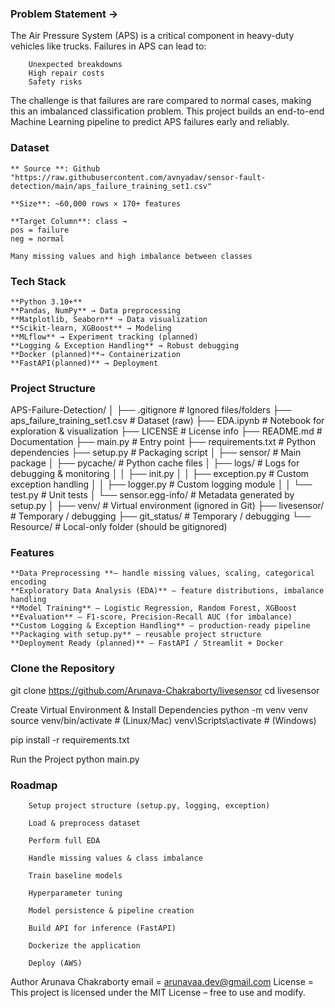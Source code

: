### Problem Statement ->

The Air Pressure System (APS) is a critical component in heavy-duty vehicles like trucks. Failures in APS can lead to:

        Unexpected breakdowns
        High repair costs
        Safety risks

The challenge is that failures are rare compared to normal cases, making this an imbalanced classification problem.
This project builds an end-to-end Machine Learning pipeline to predict APS failures early and reliably.


### Dataset

    ** Source **: Github "https://raw.githubusercontent.com/avnyadav/sensor-fault-detection/main/aps_failure_training_set1.csv"

    **Size**: ~60,000 rows × 170+ features

    **Target Column**: class →
    pos = failure
    neg = normal

    Many missing values and high imbalance between classes


### Tech Stack

    **Python 3.10+**
    **Pandas, NumPy** → Data preprocessing
    **Matplotlib, Seaborn** → Data visualization
    **Scikit-learn, XGBoost** → Modeling
    **MLflow** → Experiment tracking (planned)
    **Logging & Exception Handling** → Robust debugging
    **Docker (planned)**→ Containerization
    **FastAPI(planned)** → Deployment


### Project Structure

APS-Failure-Detection/
│
├── .gitignore # Ignored files/folders
├── aps_failure_training_set1.csv # Dataset (raw)
├── EDA.ipynb # Notebook for exploration & visualization
├── LICENSE # License info
├── README.md # Documentation
├── main.py # Entry point
├── requirements.txt # Python dependencies
├── setup.py # Packaging script
│
├── sensor/ # Main package
│ ├── pycache/ # Python cache files
│ ├── logs/ # Logs for debugging & monitoring
│ │ ├── init.py
│ │ ├── exception.py # Custom exception handling
│ │ ├── logger.py # Custom logging module
│ │ └── test.py # Unit tests
│ └── sensor.egg-info/ # Metadata generated by setup.py
│
├── venv/ # Virtual environment (ignored in Git)
├── livesensor/ # Temporary / debugging
├── git_status/ # Temporary / debugging
└── Resource/ # Local-only folder (should be gitignored)


### Features

    **Data Preprocessing **– handle missing values, scaling, categorical encoding
    **Exploratory Data Analysis (EDA)** – feature distributions, imbalance handling
    **Model Training** – Logistic Regression, Random Forest, XGBoost
    **Evaluation** – F1-score, Precision-Recall AUC (for imbalance)
    **Custom Logging & Exception Handling** – production-ready pipeline
    **Packaging with setup.py** – reusable project structure
    **Deployment Ready (planned)** – FastAPI / Streamlit + Docker



### Clone the Repository

git clone https://github.com/Arunava-Chakraborty/livesensor
cd livesensor

 Create Virtual Environment & Install Dependencies
python -m venv venv
source venv/bin/activate    # (Linux/Mac)
venv\Scripts\activate       # (Windows)

pip install -r requirements.txt

 Run the Project
python main.py


### Roadmap

        Setup project structure (setup.py, logging, exception)

        Load & preprocess dataset

        Perform full EDA

        Handle missing values & class imbalance

        Train baseline models

        Hyperparameter tuning

        Model persistence & pipeline creation

        Build API for inference (FastAPI)

        Dockerize the application

        Deploy (AWS)

Author
 Arunava Chakraborty
 email = arunavaa.dev@gmail.com
 License = This project is licensed under the MIT License – free to use and modify.
